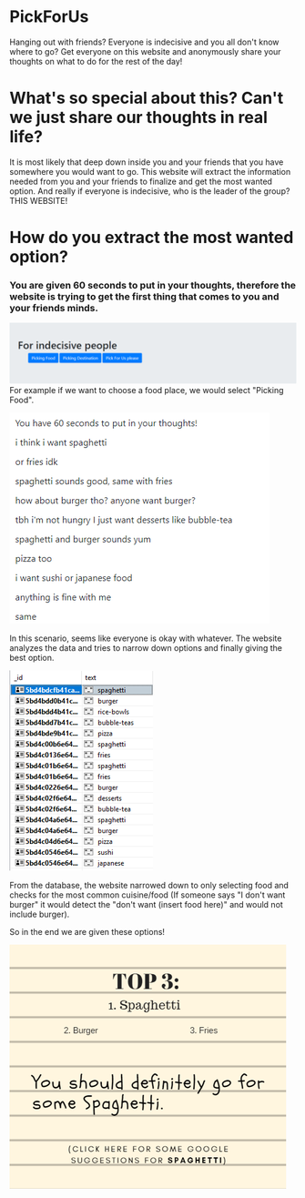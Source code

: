 # PickForUs
Hanging out with friends? Everyone is indecisive and you all don't know where to go? 
Get everyone on this website and anonymously share your thoughts on what to do for the rest of the day!

# What's so special about this? Can't we just share our thoughts in real life?
It is most likely that deep down inside you and your friends that you have somewhere you would want to go.
This website will extract the information needed from you and your friends to finalize and get the most wanted option.
And really if everyone is indecisive, who is the leader of the group? THIS WEBSITE!

# How do you extract the most wanted option?
### You are given 60 seconds to put in your thoughts, therefore the website is trying to get the first thing that comes to you and your friends minds.

![Image](./meta/foodexamples/mainmenu.png)
For example if we want to choose a food place, we would select "Picking Food".


![Image](./meta/foodexamples/chatscreenfood.png)

In this scenario, seems like everyone is okay with whatever. The website analyzes the data and tries to narrow down options and finally giving the best option.


![Image](./meta/foodexamples/databasefood.png)

From the database, the website narrowed down to only selecting food and checks for the most common cuisine/food (If someone says "I don't want burger" it would detect the "don't want (insert food here)" and would not include burger).


So in the end we are given these options!

![Image](./meta/foodexamples/suggestionfood.png)
